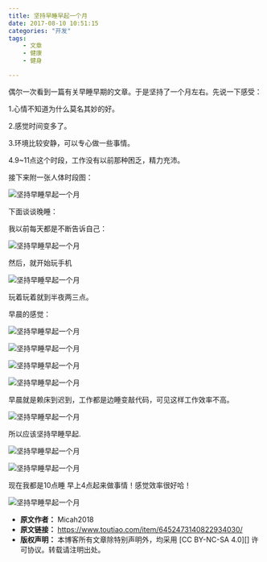 ```yaml
---
title: 坚持早睡早起一个月
date: 2017-08-10 10:51:15
categories: "开发"
tags:
	- 文章
	- 健康
	- 健身

---
```


偶尔一次看到一篇有关早睡早期的文章。于是坚持了一个月左右。先说一下感受：

1.心情不知道为什么莫名其妙的好。

2.感觉时间变多了。

3.环境比较安静，可以专心做一些事情。

4.9~11点这个时段，工作没有以前那种困乏，精力充沛。

接下来附一张人体时段图：

![坚持早睡早起一个月][UEEE-UNVV-AI32.jpg]

下面谈谈晚睡：

我以前每天都是不断告诉自己：

![坚持早睡早起一个月][BENB-FNNR-6NAA.jpg]

然后，就开始玩手机

![坚持早睡早起一个月][MFAR-VE7Z-EAJB.jpg]

玩着玩着就到半夜两三点。  


早晨的感觉：

![坚持早睡早起一个月][JI3I-UQF7-Z3A3.jpg]

![坚持早睡早起一个月][JIF6-ZA73-YFJF.jpg]

![坚持早睡早起一个月][2UVE-VUZV-JR6R.jpg]

![坚持早睡早起一个月][FRYQ-RAEI-NFF2.jpg]

早晨就是赖床到迟到，工作都是边睡变敲代码，可见这样工作效率不高。  


![坚持早睡早起一个月][QRAV-IR7F-7ZNV.jpg]

所以应该坚持早睡早起.

![坚持早睡早起一个月][Z7NM-URQI-6BYA.jpg]

![坚持早睡早起一个月][FNIB-7BJN-JMNE.jpg]

现在我都是10点睡 早上4点起来做事情！感觉效率很好哈！

![坚持早睡早起一个月][ZJEJ-3QJB-2IIU.jpg]


[UEEE-UNVV-AI32.jpg]: static/resources/crawler/UEEE-UNVV-AI32.jpg
[BENB-FNNR-6NAA.jpg]: static/resources/crawler/BENB-FNNR-6NAA.jpg
[MFAR-VE7Z-EAJB.jpg]: static/resources/crawler/MFAR-VE7Z-EAJB.jpg
[JI3I-UQF7-Z3A3.jpg]: static/resources/crawler/JI3I-UQF7-Z3A3.jpg
[JIF6-ZA73-YFJF.jpg]: static/resources/crawler/JIF6-ZA73-YFJF.jpg
[2UVE-VUZV-JR6R.jpg]: static/resources/crawler/2UVE-VUZV-JR6R.jpg
[FRYQ-RAEI-NFF2.jpg]: static/resources/crawler/FRYQ-RAEI-NFF2.jpg
[QRAV-IR7F-7ZNV.jpg]: static/resources/crawler/QRAV-IR7F-7ZNV.jpg
[Z7NM-URQI-6BYA.jpg]: static/resources/crawler/Z7NM-URQI-6BYA.jpg
[FNIB-7BJN-JMNE.jpg]: static/resources/crawler/FNIB-7BJN-JMNE.jpg
[ZJEJ-3QJB-2IIU.jpg]: static/resources/crawler/ZJEJ-3QJB-2IIU.jpg
 *  **原文作者：** Micah2018
 *  **原文链接：** https://www.toutiao.com/item/6452473140822934030/
 *  **版权声明：** 本博客所有文章除特别声明外，均采用 [CC BY-NC-SA 4.0][] 许可协议。转载请注明出处。
